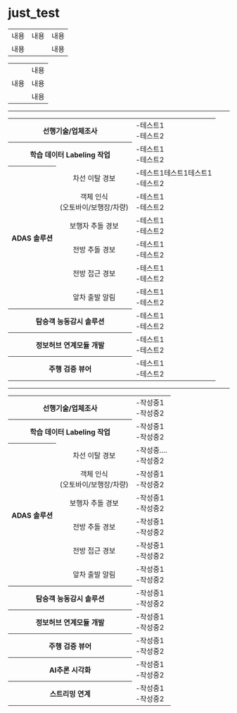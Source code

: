 # just_test



<table>
  <tr>
    <td>내용</td>
    <td>내용</td>
    <td>내용</td>
  </tr>
  <tr>
    <td colspan="2">내용<td>내용</td>
  </tr>
</table>





<table>
  <tr>
    <td rowspan="3">내용</td>
    <td>내용</td>
  </tr>
  <tr>
    <td>내용</td>
  </tr>
  <tr>
    <td>내용</td>
  </tr>
</table>




----




<table>
  <tr>
    <th colspan="2">선행기술/업체조사<td>-테스트1<br>-테스트2
  </tr>
  <tr>
    <th colspan="2">학습 데이터 Labeling 작업<td>-테스트1<br>-테스트2
  </tr>
  <tr>
    <th rowspan="6">ADAS 솔루션</td>
    <td align="center">차선 이탈 경보<td>-테스트1테스트1테스트1<br>-테스트2</td>
  </tr>
  <tr>
    <td align="center">객체 인식<br>(오토바이/보행장/차량)<td>-테스트1<br>-테스트2</td>
  </tr>
  <tr>
    <td align="center">보행자 추돌 경보<td>-테스트1<br>-테스트2</td>
  </tr>
  <tr>
    <td align="center">전방 추돌 경보<td>-테스트1<br>-테스트2</td>
  </tr>
  <tr>
    <td align="center">전방 접근 경보<td>-테스트1<br>-테스트2</td>
  </tr>
  <tr>
    <td align="center">앞차 출발 알림<td>-테스트1<br>-테스트2</td>
  </tr>
  <tr>
    <th colspan="2">탐승객 능동감시 솔루션<td>-테스트1<br>-테스트2</td>
  </tr>
  <tr>
    <th colspan="2">정보허브 연계모듈 개발<td>-테스트1<br>-테스트2</td>
  </tr>
  <tr>
    <th colspan="2">주행 검증 뷰어<td>-테스트1<br>-테스트2</td>
  </tr>
</table>

----

<table>
  <tr>
    <th colspan="2">선행기술/업체조사<td>-작성중1<br>-작성중2</td>
  </tr>
  <tr>
    <th colspan="2">학습 데이터 Labeling 작업<td>-작성중1<br>-작성중2</td>
  </tr>
  <tr>
    <th rowspan="6">ADAS 솔루션</td>
    <td align="center">차선 이탈 경보<td>-작성중....<br>-작성중2</td>
  </tr>
  <tr>
    <td align="center">객체 인식<br>(오토바이/보행장/차량)<td>-작성중1<br>-작성중2</td>
  </tr>
  <tr>
    <td align="center">보행자 추돌 경보<td>-작성중1<br>-작성중2</td>
  </tr>
  <tr>
    <td align="center">전방 추돌 경보<td>-작성중1<br>-작성중2</td>
  </tr>
  <tr>
    <td align="center">전방 접근 경보<td>-작성중1<br>-작성중2</td>
  </tr>
  <tr>
    <td align="center">앞차 출발 알림<td>-작성중1<br>-작성중2</td>
  </tr>
  <tr>
    <th colspan="2">탐승객 능동감시 솔루션<td>-작성중1<br>-작성중2</td>
  </tr>
  <tr>
    <th colspan="2">정보허브 연계모듈 개발<td>-작성중1<br>-작성중2</td>
  </tr>
  <tr>
    <th colspan="2">주행 검증 뷰어<td>-작성중1<br>-작성중2</td>
  </tr>
  <tr>
    <th colspan="2">AI추론 시각화<td>-작성중1<br>-작성중2</td>
  </tr>
  <tr>
    <th colspan="2">스트리밍 연계<td>-작성중1<br>-작성중2</td>
  </tr>
</table>









